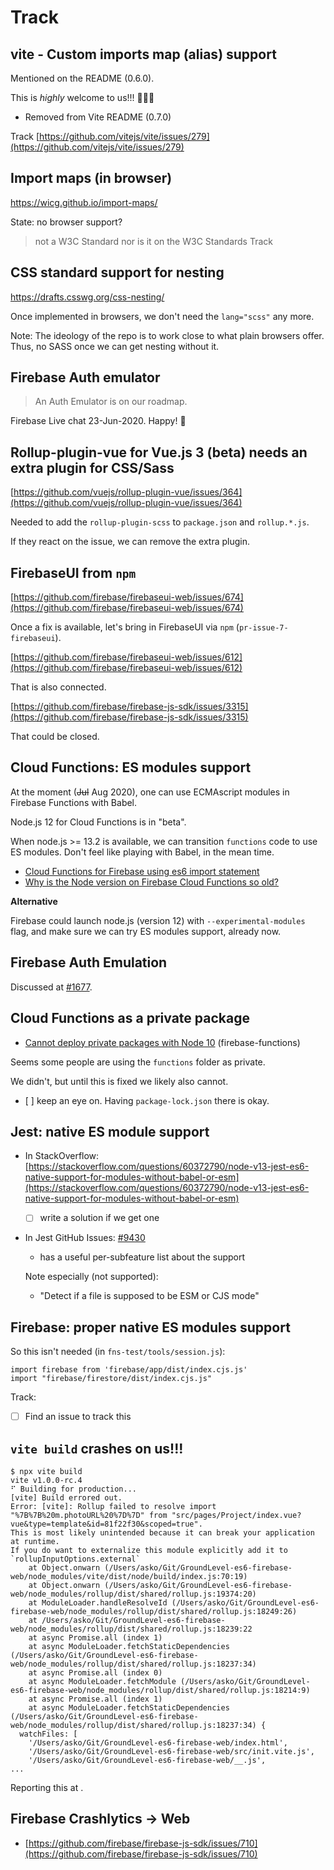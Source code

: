 # Track

## vite - Custom imports map (alias) support

Mentioned on the README (0.6.0). 

This is *highly* welcome to us!!! 🎉🎊🍬

- Removed from Vite README (0.7.0)

Track [https://github.com/vitejs/vite/issues/279](https://github.com/vitejs/vite/issues/279)


## Import maps (in browser)

https://wicg.github.io/import-maps/

State: no browser support?

>not a W3C Standard nor is it on the W3C Standards Track


## CSS standard support for nesting

https://drafts.csswg.org/css-nesting/

Once implemented in browsers, we don't need the `lang="scss"` any more.

Note: The ideology of the repo is to work close to what plain browsers offer. Thus, no SASS once we can get nesting without it.


## Firebase Auth emulator

>An Auth Emulator is on our roadmap.

Firebase Live chat 23-Jun-2020.  Happy!  🦋


## Rollup-plugin-vue for Vue.js 3 (beta) needs an extra plugin for CSS/Sass

[https://github.com/vuejs/rollup-plugin-vue/issues/364](https://github.com/vuejs/rollup-plugin-vue/issues/364)

Needed to add the `rollup-plugin-scss` to `package.json` and `rollup.*.js`.

If they react on the issue, we can remove the extra plugin.


## FirebaseUI from `npm`

[https://github.com/firebase/firebaseui-web/issues/674](https://github.com/firebase/firebaseui-web/issues/674)

Once a fix is available, let's bring in FirebaseUI via `npm` (`pr-issue-7-firebaseui`).

[https://github.com/firebase/firebaseui-web/issues/612](https://github.com/firebase/firebaseui-web/issues/612)

That is also connected.

[https://github.com/firebase/firebase-js-sdk/issues/3315](https://github.com/firebase/firebase-js-sdk/issues/3315)

That could be closed.


## Cloud Functions: ES modules support

At the moment (<strike>Jul</strike> Aug 2020), one can use ECMAscript modules in Firebase Functions with Babel.

Node.js 12 for Cloud Functions is in "beta".

When node.js >= 13.2 is available, we can transition `functions` code to use ES modules. Don't feel like playing with Babel, in the mean time.

- [Cloud Functions for Firebase using es6 import statement](https://stackoverflow.com/questions/42739539/cloud-functions-for-firebase-using-es6-import-statement)
- [Why is the Node version on Firebase Cloud Functions so old?](https://stackoverflow.com/questions/49451039/why-is-the-node-version-on-firebase-cloud-functions-so-old)

**Alternative**

Firebase could launch node.js (version 12) with `--experimental-modules` flag, and make sure we can try ES modules support, already now.


## Firebase Auth Emulation

Discussed at [#1677](https://github.com/firebase/firebase-tools/issues/1677).


## Cloud Functions as a private package

- [Cannot deploy private packages with Node 10](https://github.com/firebase/firebase-functions/issues/607) (firebase-functions)
  
Seems some people are using the `functions` folder as private.

We didn't, but until this is fixed we likely also cannot.

- [ ] keep an eye on. Having `package-lock.json` there is okay.


## Jest: native ES module support

- In StackOverflow: [https://stackoverflow.com/questions/60372790/node-v13-jest-es6-native-support-for-modules-without-babel-or-esm](https://stackoverflow.com/questions/60372790/node-v13-jest-es6-native-support-for-modules-without-babel-or-esm)

  - [ ] write a solution if we get one

- In Jest GitHub Issues: [#9430](https://github.com/facebook/jest/issues/9430)
  - has a useful per-subfeature list about the support

   Note especially (not supported): 
   
   - "Detect if a file is supposed to be ESM or CJS mode"
   

## Firebase: proper native ES modules support

So this isn't needed (in `fns-test/tools/session.js`):

```
import firebase from 'firebase/app/dist/index.cjs.js'
import "firebase/firestore/dist/index.cjs.js"
```

Track:

- [ ] Find an issue to track this


## `vite build` crashes on us!!!

```
$ npx vite build
vite v1.0.0-rc.4
⠋ Building for production...
[vite] Build errored out.
Error: [vite]: Rollup failed to resolve import "%7B%7B%20m.photoURL%20%7D%7D" from "src/pages/Project/index.vue?vue&type=template&id=81f22f30&scoped=true".
This is most likely unintended because it can break your application at runtime.
If you do want to externalize this module explicitly add it to
`rollupInputOptions.external`
    at Object.onwarn (/Users/asko/Git/GroundLevel-es6-firebase-web/node_modules/vite/dist/node/build/index.js:70:19)
    at Object.onwarn (/Users/asko/Git/GroundLevel-es6-firebase-web/node_modules/rollup/dist/shared/rollup.js:19374:20)
    at ModuleLoader.handleResolveId (/Users/asko/Git/GroundLevel-es6-firebase-web/node_modules/rollup/dist/shared/rollup.js:18249:26)
    at /Users/asko/Git/GroundLevel-es6-firebase-web/node_modules/rollup/dist/shared/rollup.js:18239:22
    at async Promise.all (index 1)
    at async ModuleLoader.fetchStaticDependencies (/Users/asko/Git/GroundLevel-es6-firebase-web/node_modules/rollup/dist/shared/rollup.js:18237:34)
    at async Promise.all (index 0)
    at async ModuleLoader.fetchModule (/Users/asko/Git/GroundLevel-es6-firebase-web/node_modules/rollup/dist/shared/rollup.js:18214:9)
    at async Promise.all (index 1)
    at async ModuleLoader.fetchStaticDependencies (/Users/asko/Git/GroundLevel-es6-firebase-web/node_modules/rollup/dist/shared/rollup.js:18237:34) {
  watchFiles: [
    '/Users/asko/Git/GroundLevel-es6-firebase-web/index.html',
    '/Users/asko/Git/GroundLevel-es6-firebase-web/src/init.vite.js',
    '/Users/asko/Git/GroundLevel-es6-firebase-web/__.js',
...
```

Reporting this at []().

## Firebase Crashlytics -> Web

- [https://github.com/firebase/firebase-js-sdk/issues/710](https://github.com/firebase/firebase-js-sdk/issues/710)

